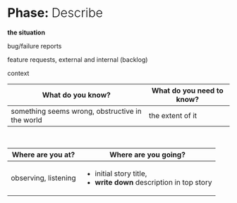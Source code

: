 # Phase: <span style="font-weight: 300">Describe</span>

**the situation**

bug/failure reports

feature requests, external and internal (backlog)

context


| What do you know?                               | What do you need to know? |
|-------------------------------------------------|---------------------------|
| something seems wrong, obstructive in the world | the extent of it |

<br/>

| Where are you at?    | Where are you going?                                                                   | 
|----------------------|----------------------------------------------------------------------------------------|
| observing, listening | <ul><li>initial story title,</li><li>**write down** description in top story</li></ul> |

